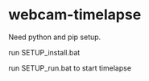 # webcam-timelapse

Need python and pip setup.


run SETUP_install.bat

run SETUP_run.bat to start timelapse

